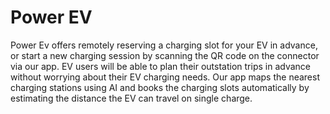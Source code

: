 # Power EV

Power Ev offers remotely reserving a charging slot for your EV in advance, or start a new charging session by scanning the QR code on the connector via our app. EV users will be able to plan their outstation trips in advance without worrying about their EV charging needs. Our app maps the nearest charging stations using AI and books the charging slots automatically by estimating the distance the EV can travel on single charge.
